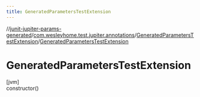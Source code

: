 ```yaml
---
title: GeneratedParametersTestExtension
---
```

//[junit-jupiter-params-generated](../../../index.html)/[com.wesleyhome.test.jupiter.annotations](../index.html)/[GeneratedParametersTestExtension](index.html)/[GeneratedParametersTestExtension](-generated-parameters-test-extension.html)



# GeneratedParametersTestExtension



[jvm]\
constructor()




